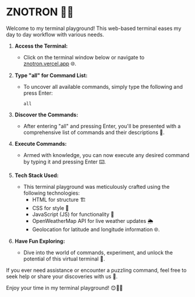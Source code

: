 # ZNOTRON 👩‍💻

Welcome to my terminal playground! This web-based terminal eases my day to day workflow with various needs.

1. **Access the Terminal:**
   - Click on the terminal window below or navigate to [znotron.vercel.app](https://xenotron.vercel.app/) 🌐.

2. **Type "all" for Command List:**
   - To uncover all available commands, simply type the following and press Enter:
     ```
     all
     ```

3. **Discover the Commands:**
   - After entering "all" and pressing Enter, you'll be presented with a comprehensive list of commands and their descriptions 📜.

4. **Execute Commands:**
   - Armed with knowledge, you can now execute any desired command by typing it and pressing Enter ⌨️.

5. **Tech Stack Used:**
   - This terminal playground was meticulously crafted using the following technologies:
     - HTML for structure 🏗️
     - CSS for style 🎨
     - JavaScript (JS) for functionality 🧩
     - OpenWeatherMap API for live weather updates 🌦️
     - Geolocation for latitude and longitude information 🌐.

6. **Have Fun Exploring:**
   - Dive into the world of commands, experiment, and unlock the potential of this virtual terminal 🚀.

If you ever need assistance or encounter a puzzling command, feel free to seek help or share your discoveries with us 🚁.

Enjoy your time in my terminal playground! 😊👾🚀
